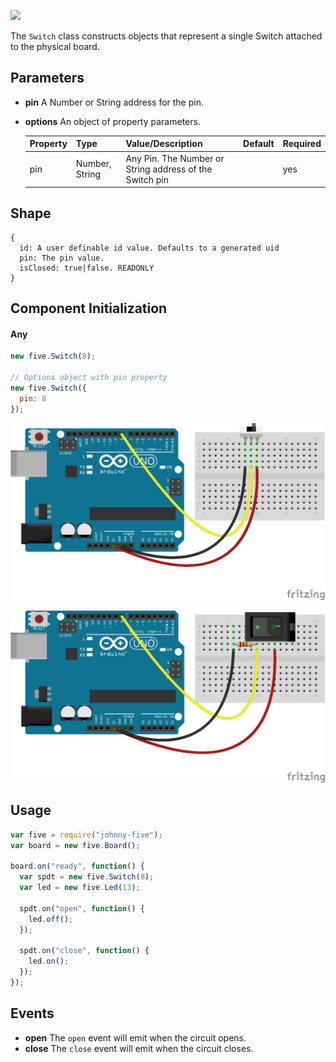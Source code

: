 ![](https://i.gyazo.com/b3625fde0651907ff823c624c5431a43.png)

The `Switch` class constructs objects that represent a single Switch attached to the physical board.

## Parameters

- **pin** A Number or String address for the pin.

- **options** An object of property parameters.

  | Property | Type           | Value/Description                                        | Default | Required |
  |---------------|----------------|------------|----------------------------------------------------|----------|
  | pin           | Number, String | Any Pin. The Number or String address of the Switch pin     | | yes      |
  

## Shape

```
{ 
  id: A user definable id value. Defaults to a generated uid
  pin: The pin value.
  isClosed: true|false. READONLY
}
```


## Component Initialization

#### Any

```js
new five.Switch(8);

// Options object with pin property
new five.Switch({
  pin: 8
});
```

![Switch SPDT](https://raw.githubusercontent.com/rwaldron/johnny-five/master/docs/breadboard/switch-spdt.png)

![Switch SPDT](https://raw.githubusercontent.com/rwaldron/johnny-five/master/docs/breadboard/switch-spst-rocker.png)

## Usage
```js
var five = require("johnny-five");
var board = new five.Board();

board.on("ready", function() {
  var spdt = new five.Switch(8);
  var led = new five.Led(13);

  spdt.on("open", function() {
    led.off();
  });

  spdt.on("close", function() {
    led.on();
  });
});
```

## Events

- **open** The `open` event will emit when the circuit opens. 
- **close** The `close` event will emit when the circuit closes. 
